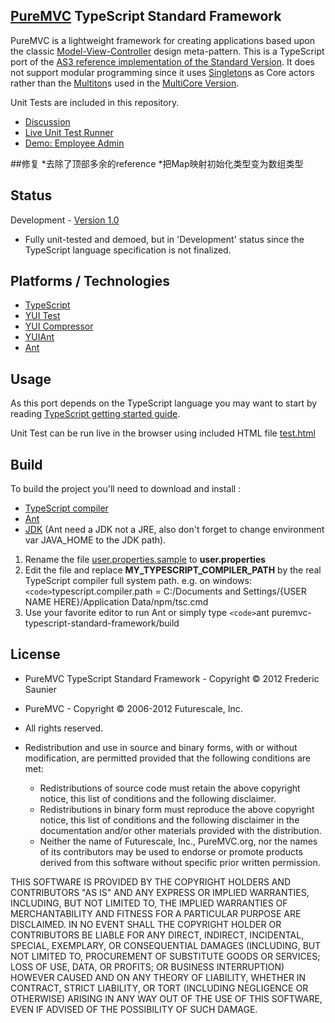 ## [PureMVC](http://puremvc.github.com/) TypeScript Standard Framework
PureMVC is a lightweight framework for creating applications based upon the classic [Model-View-Controller](http://en.wikipedia.org/wiki/Model-view-controller) design meta-pattern. This is a TypeScript port of the [AS3 reference implementation of the Standard Version](https://github.com/PureMVC/puremvc-as3-standard-framework/wiki). It does not support modular programming since it uses [Singleton](http://en.wikipedia.org/wiki/Singleton_pattern)s as Core actors rather than the [Multiton](http://en.wikipedia.org/wiki/Multiton)s used in the [MultiCore Version](https://github.com/PureMVC/puremvc-typescript-multicore-framework/wiki/).

Unit Tests are included in this repository.

* [Discussion](http://forums.puremvc.org/index.php?board=112.0)
* [Live Unit Test Runner](http://darkstar.puremvc.org/content_header.html?url=http://puremvc.org/pages/demos/TS/PureMVC_TS_Standard_UnitTests/&desc=PureMVC%20TypeScript%20Standard%20Unit%20Tests)
* [Demo: Employee Admin](https://github.com/PureMVC/puremvc-typescript-demo-employeeadmin/wiki)

##修复
*去除了顶部多余的reference
*把Map映射初始化类型变为数组类型

## Status
Development - [Version 1.0](https://github.com/PureMVC/puremvc-typescript-standard-framework/blob/master/VERSION)
* Fully unit-tested and demoed, but in 'Development' status since the TypeScript language specification is not finalized. 

## Platforms / Technologies
* [TypeScript](http://www.typescriptlang.org/)
* [YUI Test](https://github.com/yui/yuitest)
* [YUI Compressor](http://developer.yahoo.com/yui/compressor/)
* [YUIAnt](http://www.ubik-ingenierie.com/miscellanous/YUIAnt/)
* [Ant](http://ant.apache.org/)

## Usage

As this port depends on the TypeScript language you may want to start by reading [TypeScript getting started guide](http://www.typescriptlang.org/).

Unit Test can be run live in the browser using included HTML file [test.html](https://github.com/PureMVC/puremvc-typescript-standard-framework/blob/master/test-minified.html)

## Build

To build the project you'll need to download and install :
* [TypeScript compiler](http://www.typescriptlang.org/#Download)
* [Ant](http://ant.apache.org/)
* [JDK](http://www.oracle.com/technetwork/java/javase/downloads/index.html/) (Ant need a JDK not a JRE, also don't forget to change environment var JAVA_HOME to the JDK path).

1. Rename the file [user.properties.sample](https://github.com/PureMVC/puremvc-typescript-standard-framework/blob/master/user.properties.sample) to **user.properties**
2. Edit the file and replace **MY_TYPESCRIPT_COMPILER_PATH** by the real TypeScript compiler full
system path. e.g. on windows: `<code>`typescript.compiler.path = C:/Documents and Settings/{USER NAME HERE}/Application Data/npm/tsc.cmd
3. Use your favorite editor to run Ant or simply type `<code>`ant puremvc-typescript-standard-framework/build

## License
* PureMVC TypeScript Standard Framework - Copyright © 2012 Frederic Saunier
* PureMVC - Copyright © 2006-2012 Futurescale, Inc.
* All rights reserved.

* Redistribution and use in source and binary forms, with or without modification, are permitted provided that the following conditions are met:

  * Redistributions of source code must retain the above copyright notice, this list of conditions and the following disclaimer.
  * Redistributions in binary form must reproduce the above copyright notice, this list of conditions and the following disclaimer in the documentation and/or other materials provided with the distribution.
  * Neither the name of Futurescale, Inc., PureMVC.org, nor the names of its contributors may be used to endorse or promote products derived from this software without specific prior written permission.

THIS SOFTWARE IS PROVIDED BY THE COPYRIGHT HOLDERS AND CONTRIBUTORS "AS IS" AND ANY EXPRESS OR IMPLIED WARRANTIES, INCLUDING, BUT NOT LIMITED TO, THE IMPLIED WARRANTIES OF MERCHANTABILITY AND FITNESS FOR A PARTICULAR PURPOSE ARE DISCLAIMED. IN NO EVENT SHALL THE COPYRIGHT HOLDER OR CONTRIBUTORS BE LIABLE FOR ANY DIRECT, INDIRECT, INCIDENTAL, SPECIAL, EXEMPLARY, OR CONSEQUENTIAL DAMAGES (INCLUDING, BUT NOT LIMITED TO, PROCUREMENT OF SUBSTITUTE GOODS OR SERVICES; LOSS OF USE, DATA, OR PROFITS; OR BUSINESS INTERRUPTION) HOWEVER CAUSED AND ON ANY THEORY OF LIABILITY, WHETHER IN CONTRACT, STRICT LIABILITY, OR TORT (INCLUDING NEGLIGENCE OR OTHERWISE) ARISING IN ANY WAY OUT OF THE USE OF THIS SOFTWARE, EVEN IF ADVISED OF THE POSSIBILITY OF SUCH DAMAGE.